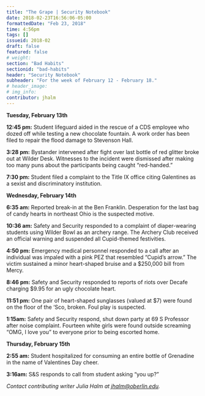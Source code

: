 ```yaml
---
title: "The Grape | Security Notebook"
date: 2018-02-23T16:56:06-05:00
formattedDate: "Feb 23, 2018"
time: 4:56pm
tags: []
issueid: 2018-02
draft: false
featured: false
# weight: 
section: "Bad Habits"
sectionid: "bad-habits"
header: "Security Notebook"
subheader: "For the week of February 12 - February 18."
# header_image:
# img_info:
contributor: jhalm
---
```


**Tuesday, February 13th** 

**12:45 pm:** Student lifeguard aided in the rescue of a CDS employee who dozed off while testing a new chocolate fountain. A work order has been filed to repair the flood damage to Stevenson Hall.  

**3:28 pm:** Bystander intervened after fight over last bottle of red glitter broke out at Wilder Desk. Witnesses to the incident were dismissed after making too many puns about the participants being caught “red-handed.”

**7:30 pm:** Student filed a complaint to the Title IX office citing Galentines as a sexist and discriminatory institution. 

**Wednesday, February 14th** 

**6:35 am:** Reported break-in at the Ben Franklin. Desperation for the last bag of candy hearts in northeast Ohio is the suspected motive. 

**10:36 am:** Safety and Security responded to a complaint of diaper-wearing students using Wilder Bowl as an archery range. The Archery Club received an official warning and suspended all Cupid-themed festivities. 

**4:50 pm:** Emergency medical personnel responded to a call after an individual was impaled with a pink PEZ that resembled “Cupid’s arrow.” The victim sustained a minor heart-shaped bruise and a $250,000 bill from Mercy.

**8:46 pm:** Safety and Security responded to reports of riots over Decafe charging $9.95 for an ugly chocolate heart. 

**11:51 pm:** One pair of heart-shaped sunglasses (valued at $7) were found on the floor of the ‘Sco, broken. Foul play is suspected. 

**1:15am:** Safety and Security respond, shut down party at 69 S Professor after noise complaint. Fourteen white girls were found outside screaming “OMG, I love you” to everyone prior to being escorted home.

**Thursday, February 15th** 

**2:55 am:** Student hospitalized for consuming an entire bottle of Grenadine in the name of Valentines Day cheer. 

**3:16am:** S&S responds to call from student asking “you up?”

*Contact contributing writer Julia Halm at jhalm@oberlin.edu.*
